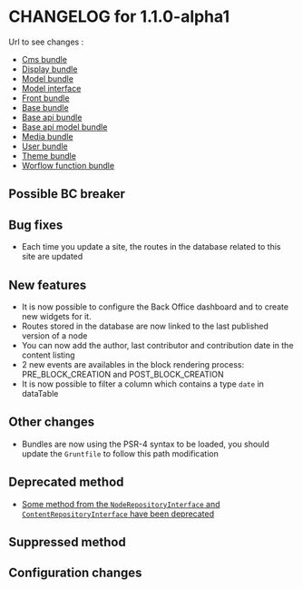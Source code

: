 # CHANGELOG for 1.1.0-alpha1

Url to see changes : 

 - [Cms bundle](https://github.com/open-orchestra/open-orchestra-cms-bundle/compare/v1.0.0...v1.1.0-alpha1)
 - [Display bundle](https://github.com/open-orchestra/open-orchestra-display-bundle/compare/v1.0.0...v1.1.0-alpha1)
 - [Model bundle](https://github.com/open-orchestra/open-orchestra-model-bundle/compare/v1.0.0...v1.1.0-alpha1)
 - [Model interface](https://github.com/open-orchestra/open-orchestra-model-interface/compare/v1.0.0...v1.1.0-alpha1)
 - [Front bundle](https://github.com/open-orchestra/open-orchestra-front-bundle/compare/v1.0.0...v1.1.0-alpha1)
 - [Base bundle](https://github.com/open-orchestra/open-orchestra-base-bundle/compare/v1.0.0...v1.1.0-alpha1)
 - [Base api bundle](https://github.com/open-orchestra/open-orchestra-base-api-bundle/compare/v1.0.0...v1.1.0-alpha1)
 - [Base api model bundle](https://github.com/open-orchestra/open-orchestra-base-api-mongo-model-bundle/compare/v1.0.0...v1.1.0-alpha1)
 - [Media bundle](https://github.com/open-orchestra/open-orchestra-media-bundle/compare/v1.0.0...v1.1.0-alpha1)
 - [User bundle](https://github.com/open-orchestra/open-orchestra-user-bundle/compare/v1.0.0...v1.1.0-alpha1)
 - [Theme bundle](https://github.com/open-orchestra/open-orchestra-theme-bundle/compare/v1.0.0...v1.1.0-alpha1)
 - [Worflow function bundle](https://github.com/open-orchestra/open-orchestra-worflow-function-bundle/compare/v1.0.0...v1.1.0-alpha1)

## Possible BC breaker

## Bug fixes

 - Each time you update a site, the routes in the database related to this site are updated

## New features

 - It is now possible to configure the Back Office dashboard and to create new widgets for it.
 - Routes stored in the database are now linked to the last published version of a node
 - You can now add the author, last contributor and contribution date in the content listing
 - 2 new events are availables in the block rendering process: PRE_BLOCK_CREATION and POST_BLOCK_CREATION
 - It is now possible to filter a column which contains a type `date` in dataTable 

## Other changes

 - Bundles are now using the PSR-4 syntax to be loaded, you should update the `Gruntfile` to follow this path modification

## Deprecated method

 - [Some method from the `NodeRepositoryInterface` and `ContentRepositoryInterface` have been deprecated](https://github.com/open-orchestra/open-orchestra-model-interface/pull/119)

## Suppressed method

## Configuration changes
